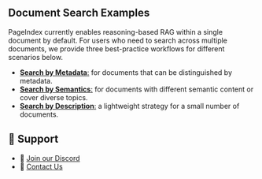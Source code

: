 

## Document Search Examples


PageIndex currently enables reasoning-based RAG within a single document by default.
For users who need to search across multiple documents, we provide three best-practice workflows for different scenarios below.

* [**Search by Metadata**:](/metadata) for documents that can be distinguished by metadata.
* [**Search by Semantics**:](/semantics) for documents with different semantic content or cover diverse topics.
* [**Search by Description**:](/description) a lightweight strategy for a small number of documents.


## 💬 Support

* 🤝 [Join our Discord](https://discord.gg/VuXuf29EUj)
* 📨 [Contact Us](https://ii2abc2jejf.typeform.com/to/meB40zV0)